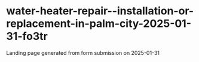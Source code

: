 # water-heater-repair--installation-or-replacement-in-palm-city-2025-01-31-fo3tr
Landing page generated from form submission on 2025-01-31
